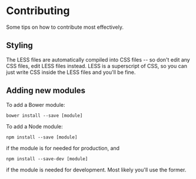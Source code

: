 # Contributing

Some tips on how to contribute most effectively.

## Styling

The LESS files are automatically compiled into CSS files -- so don't edit any CSS files, edit LESS files instead. LESS is a superscript of CSS, so you can just write CSS inside the LESS files and you'll be fine.

## Adding new modules

To add a Bower module:

```
bower install --save [module]
```

To add a Node module:

```
npm install --save [module]
```

if the module is for needed for production, and

```
npm install --save-dev [module]
```

if the module is needed for development. Most likely you'll use the former.